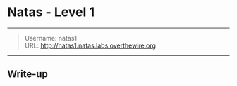 # Natas - Level 1
------------
> Username: natas1  
URL: http://natas1.natas.labs.overthewire.org

------------

## Write-up
